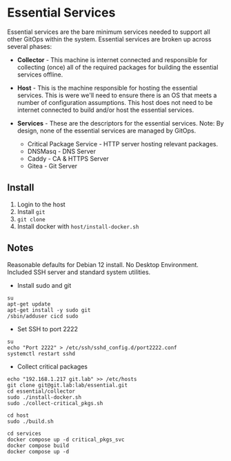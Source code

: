# Essential Services

Essential services are the bare minimum services needed to support all other GitOps within the system. Essential services are broken up across several phases:

- **Collector** - This machine is internet connected and responsible for collecting (once) all of the required packages for building the essential services offline.

- **Host** - This is the machine responsible for hosting the essential services. This is were we'll need to ensure there is an OS that meets a number of configuration assumptions. This host does not need to be internet connected to build and/or host the essential services.

- **Services** - These are the descriptors for the essential services. Note: By design, none of the essential services are managed by GitOps.

  - Critical Package Service - HTTP server hosting relevant packages.
  - DNSMasq - DNS Server
  - Caddy - CA & HTTPS Server
  - Gitea - Git Server

## Install

1. Login to the host
2. Install `git`
3. `git clone `
4. Install docker with `host/install-docker.sh`




## Notes

Reasonable defaults for Debian 12 install. No Desktop Environment. Included SSH server and standard system utilities.

- Install sudo and git

```
su
apt-get update
apt-get install -y sudo git
/sbin/adduser cicd sudo
```

- Set SSH to port 2222

```
su
echo "Port 2222" > /etc/ssh/sshd_config.d/port2222.conf
systemctl restart sshd
```

- Collect critical packages

```
echo "192.168.1.217 git.lab" >> /etc/hosts
git clone git@git.lab:lab/essential.git
cd essential/collector
sudo ./install-docker.sh
sudo ./collect-critical_pkgs.sh
```

```
cd host
sudo ./build.sh
```

```
cd services
docker compose up -d critical_pkgs_svc
docker compose build
docker compose up -d
```
